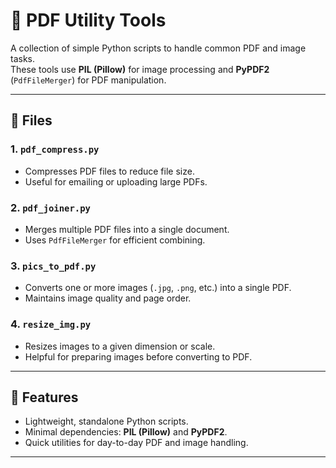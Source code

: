 # 📄 PDF Utility Tools

A collection of simple Python scripts to handle common PDF and image tasks.  
These tools use **PIL (Pillow)** for image processing and **PyPDF2** (`PdfFileMerger`) for PDF manipulation.  

---

## 📂 Files

### 1. `pdf_compress.py`
- Compresses PDF files to reduce file size.
- Useful for emailing or uploading large PDFs.

### 2. `pdf_joiner.py`
- Merges multiple PDF files into a single document.
- Uses `PdfFileMerger` for efficient combining.

### 3. `pics_to_pdf.py`
- Converts one or more images (`.jpg`, `.png`, etc.) into a single PDF.
- Maintains image quality and page order.

### 4. `resize_img.py`
- Resizes images to a given dimension or scale.
- Helpful for preparing images before converting to PDF.

---

## 🔑 Features
- Lightweight, standalone Python scripts.
- Minimal dependencies: **PIL (Pillow)** and **PyPDF2**.
- Quick utilities for day-to-day PDF and image handling.

---


